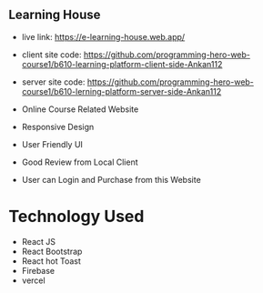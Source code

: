 
## Learning House

* live link: https://e-learning-house.web.app/
* client site code: https://github.com/programming-hero-web-course1/b610-learning-platform-client-side-Ankan112
* server site code: https://github.com/programming-hero-web-course1/b610-lerning-platform-server-side-Ankan112


* Online Course Related Website
* Responsive Design
* User Friendly UI
* Good Review from Local Client
* User can Login and Purchase from this Website

# Technology Used

* React JS
* React Bootstrap
* React hot Toast
* Firebase
* vercel